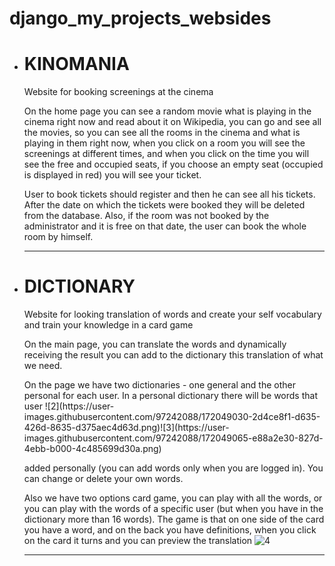 # django_my_projects_websides
<ul>
  <li><srtong><h1>KINOMANIA</h1></srtong></li>
<p>Website for booking screenings at the cinema</p>
  <p>On the home page you can see a random movie what is playing in the cinema right now and read about it on Wikipedia, you can go and see all the movies, so you can see all the rooms in the cinema and what is playing in them right now, when you click on a room you will see the screenings at different times, and when you click on the time you will see the free and occupied seats, if you choose an empty seat (occupied is displayed in red) you will see your ticket.</p>
  <p>User to book tickets should register and then he can see all his tickets.
After the date on which the tickets were booked they will be deleted from the database. Also, if the room was not booked by the administrator and it is free on that date, the user can book the whole room by himself. </p><hr>
<li><srtong><h1>DICTIONARY</h1></srtong></li>
<p>Website for looking translation of words and create your self vocabulary and train your knowledge in a card game</p>
  
  <p>On the main page, you can translate the words and dynamically receiving the result you can add to the dictionary this translation of what we need.<![1](https://user-images.githubusercontent.com/97242088/172049014-6a661272-8886-49bd-abc0-5f7cd2701c46.png)
/p> 
    <p>On the page we have two dictionaries - one general and the other personal for each user. In a personal dictionary there will be words that user ![2](https://user-images.githubusercontent.com/97242088/172049030-2d4ce8f1-d635-426d-8635-d375aec4d63d.png)![3](https://user-images.githubusercontent.com/97242088/172049065-e88a2e30-827d-4ebb-b000-4c485699d30a.png)

added personally (you can add words only when you are logged in). You can change or delete your own words.</p>
    <p>Also we have two options card game, you can play with all the words, or you can  play with the words of a specific user (but when you have in the 
dictionary more than 16 words). The game is that on one side of the card you have a word, and on the back you have definitions, when you click on the card it turns and you can preview the translation
  ![4](https://user-images.githubusercontent.com/97242088/172049037-f39daae3-32ca-401e-9029-2b2410f36376.png)</p><hr>
 </ul>
